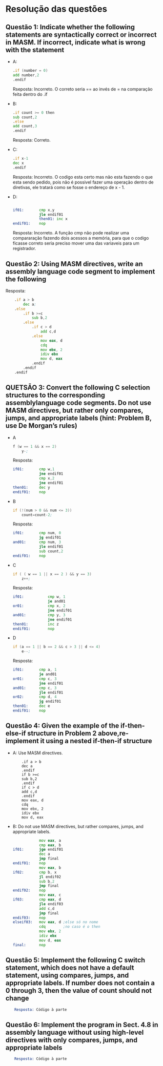 # Resolução das questões

## Questão 1: Indicate whether the following statements are syntactically correct or incorrect in MASM. If incorrect, indicate what is wrong with the statement

* A:

    ```asm
    .if (number = 0)
    add number,2 
    .endif
    ```

    Rseposta: Incorreto. O correto seria == ao invés de = na comparação feita dentro do .if

* B:

    ```asm
    .if count >= 0 then 
    sub count,2 
    .else 
    add count,3 
    .endif
    ```

    Resposta: Correto.

* C:

    ```asm
    .if x-1 
    dec x 
    .endif
    ```

    Resposta: Incorreto. O codigo esta certo mas não esta fazendo o que esta sendo pedido, pois não é possivel fazer uma operação dentro de diretivas, ele tratará como se fosse o endereço de x - 1.

* D:

    ```asm

    if01:       cmp x,y 
                jle endif01
                then01: inc x 
    endif01:    nop 
    ```

    Resposta: Incorreto. A função cmp não pode realizar uma compararação fazendo dois acessos a memória, para que o codigo ficasse correto seria preciso mover uma das variaveis para um registrador.

## Questão 2: Using MASM directives, write an assembly language code segment to implement the following

Resposta:

```asm
    .if a > b
        dec a;
    .else
        .if b >=c
            sub b,2
        .else
            .if c > d
                add c,d
            .else
                mov eax, d
                cdq
                mov ebx, 2
                idiv ebx
                mov d, eax
            .endif 
        .endif
    .endif
```

## QUETSÃO 3: Convert the following C selection structures to the corresponding assemblylanguage code segments. Do not use MASM directives, but rather only compares, jumps, and appropriate labels (hint: Problem B, use De Morgan’s rules)

* A

    ```asm
    f (w == 1 && x == 2)
        y-;
    ```

    Resposta:

    ```asm
    if01:       cmp w,1 
                jne endif01
                cmp x,2 
                jne endif01
    then01:     dec y
    endif01:    nop 
    ```

* B

    ```asm
    if (!(num > 0 && num <= 3)) 
        count=count-2; 
    ```

    Resposta:

    ```asm
    if01:       cmp num, 0
                jg endif01
    and01:      cmp num, 3
                jle endif01
                sub count,2
    endif01:    nop   
    ```

* C

    ```asm
    if ( ( w == 1 || x == 2 ) && y == 3) 
        z++; 
    ```

    Resposta:

    ```asm
    if01:           cmp w, 1
                    je and01
    or01:           cmp x, 2
                    jne endif01
    and01:          cmp y, 3
                    jne endif01
    then01:         inc z
    endif01:        nop
    ```

* D

    ```asm
    if (a == 1 || b == 2 && c > 3 || d <= 4) 
        e--;
    ```

    Resposta:

    ```asm
    if01:       cmp a, 1
                je and01
    or01:       cmp c, 3
                jne endif01
    and01:      cmp c, 3
                jle endif01
    or02:       cmp d, 4
                jg endif01
    then01:     dec e
    endif01:    nop
    ```

## Questão 4: Given the example of the if-then-else-if structure in Problem 2 above,re-implement it using a nested if-then-if structure

* A: Use MASM directives.

    ```masm
        .if a > b
        dec a
        .endif
        if b >=c
        sub b,2
        .endif
        if c > d
        add c,d
        .endif
        mov eax, d
        cdq
        mov ebx, 2
        idiv ebx
        mov d, eax
    ```

* B: Do not use MASM directives, but rather compares, jumps, and appropriate
labels.

    ```asm
                mov eax, a
                cmp eax, b
    if01:       jge endif01
                dec a
                jmp final
    endif01:    nop
                mov eax, b
    if02:       cmp b, x
                jl endif02
                sub b,2
                jmp final
    endif02:    nop
                mov eax, c
    if03:       cmp eax, d
                jle endif03
                add c,d
                jmp final
    endif03:    nop
    elseif03:   mov eax, d ;else só no nome
                cdq        ;no caso é o then
                mov ebx, 2
                idiv ebx
                mov d, eax
    final:      nop                
    ```

## Questão 5:  Implement the following C switch statement, which does not have a default statement, using compares, jumps, and appropriate labels. If number does not contain a 0 through 3, then the value of count should not change

```asm
    Resposta: Código à parte
```

## Questão 6: Implement the program in Sect. 4.8 in assembly language without using high-level directives with only compares, jumps, and appropriate labels

```asm
    Resposta: Código à parte
```
